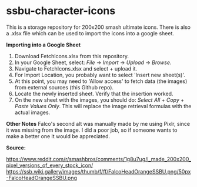 # ssbu-character-icons
This is a storage repository for 200x200 smash ultimate icons.
There is also a .xlsx file which can be used to import the icons into a google sheet.

**Importing into a Google Sheet**
1. Download FetchIcons.xlsx from this repository.
2. In your Google Sheet, select: _File_ -> _Import_ -> _Upload_ -> _Browse_.
3. Navigate to FetchIcons.xlsx and select + upload it.
4. For Import Location, you probably want to select 'Insert new sheet(s)'.
5. At this point, you may need to 'Allow access' to fetch data (the images) from external sources (this Github repo).
6. Locate the newly inserted sheet. Verify that the insertion worked.
7. On the new sheet with the images, you should do: _Select All_ + _Copy_ + _Paste Values Only_. This will replace the image retrieval formulas with the actual images.

**Other Notes**
Falco's second alt was manually made by me using Pixlr, since it was missing from the image. I did a poor job, so if someone wants to make a better one it would be appreciated.

**Source:**

https://www.reddit.com/r/smashbros/comments/1g8u7ug/i_made_200x200_pixel_versions_of_every_stock_icon/
https://ssb.wiki.gallery/images/thumb/f/ff/FalcoHeadOrangeSSBU.png/50px-FalcoHeadOrangeSSBU.png
